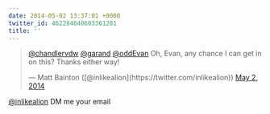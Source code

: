 ```yaml
---
date: 2014-05-02 13:37:01 +0000
twitter_id: 462284640603361281
title: ''
---
```


<blockquote class="twitter-tweet"><p lang="en" dir="ltr"><a href="https://twitter.com/chandlervdw?ref_src=twsrc%5Etfw">@chandlervdw</a> <a href="https://twitter.com/garand?ref_src=twsrc%5Etfw">@garand</a> <a href="https://twitter.com/oddEvan?ref_src=twsrc%5Etfw">@oddEvan</a> Oh, Evan, any chance I can get in on this? Thanks either way!</p>&mdash; Matt Bainton ([@inlikealion](https://twitter.com/inlikealion)) <a href="https://twitter.com/inlikealion/status/462284473527468033?ref_src=twsrc%5Etfw">May 2, 2014</a></blockquote>
<script async src="https://platform.twitter.com/widgets.js" charset="utf-8"></script>

[@inlikealion](https://twitter.com/inlikealion) DM me your email
